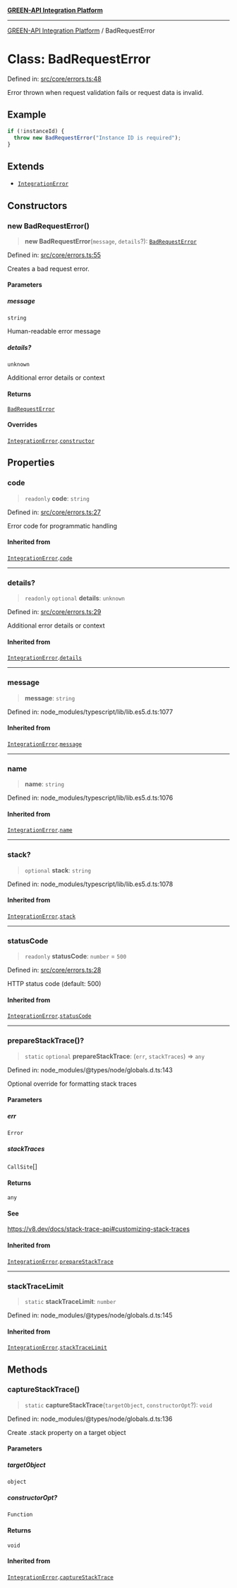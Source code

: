 [**GREEN-API Integration Platform**](../README.md)

***

[GREEN-API Integration Platform](../globals.md) / BadRequestError

# Class: BadRequestError

Defined in: [src/core/errors.ts:48](https://github.com/green-api/greenapi-integration/blob/1e2009040b9fbee0c78f6935b3e8b1d1b6550313/src/core/errors.ts#L48)

Error thrown when request validation fails or request data is invalid.

## Example

```typescript
if (!instanceId) {
  throw new BadRequestError("Instance ID is required");
}
```

## Extends

- [`IntegrationError`](IntegrationError.md)

## Constructors

### new BadRequestError()

> **new BadRequestError**(`message`, `details`?): [`BadRequestError`](BadRequestError.md)

Defined in: [src/core/errors.ts:55](https://github.com/green-api/greenapi-integration/blob/1e2009040b9fbee0c78f6935b3e8b1d1b6550313/src/core/errors.ts#L55)

Creates a bad request error.

#### Parameters

##### message

`string`

Human-readable error message

##### details?

`unknown`

Additional error details or context

#### Returns

[`BadRequestError`](BadRequestError.md)

#### Overrides

[`IntegrationError`](IntegrationError.md).[`constructor`](IntegrationError.md#constructors)

## Properties

### code

> `readonly` **code**: `string`

Defined in: [src/core/errors.ts:27](https://github.com/green-api/greenapi-integration/blob/1e2009040b9fbee0c78f6935b3e8b1d1b6550313/src/core/errors.ts#L27)

Error code for programmatic handling

#### Inherited from

[`IntegrationError`](IntegrationError.md).[`code`](IntegrationError.md#code-1)

***

### details?

> `readonly` `optional` **details**: `unknown`

Defined in: [src/core/errors.ts:29](https://github.com/green-api/greenapi-integration/blob/1e2009040b9fbee0c78f6935b3e8b1d1b6550313/src/core/errors.ts#L29)

Additional error details or context

#### Inherited from

[`IntegrationError`](IntegrationError.md).[`details`](IntegrationError.md#details-1)

***

### message

> **message**: `string`

Defined in: node\_modules/typescript/lib/lib.es5.d.ts:1077

#### Inherited from

[`IntegrationError`](IntegrationError.md).[`message`](IntegrationError.md#message-1)

***

### name

> **name**: `string`

Defined in: node\_modules/typescript/lib/lib.es5.d.ts:1076

#### Inherited from

[`IntegrationError`](IntegrationError.md).[`name`](IntegrationError.md#name)

***

### stack?

> `optional` **stack**: `string`

Defined in: node\_modules/typescript/lib/lib.es5.d.ts:1078

#### Inherited from

[`IntegrationError`](IntegrationError.md).[`stack`](IntegrationError.md#stack)

***

### statusCode

> `readonly` **statusCode**: `number` = `500`

Defined in: [src/core/errors.ts:28](https://github.com/green-api/greenapi-integration/blob/1e2009040b9fbee0c78f6935b3e8b1d1b6550313/src/core/errors.ts#L28)

HTTP status code (default: 500)

#### Inherited from

[`IntegrationError`](IntegrationError.md).[`statusCode`](IntegrationError.md#statuscode-1)

***

### prepareStackTrace()?

> `static` `optional` **prepareStackTrace**: (`err`, `stackTraces`) => `any`

Defined in: node\_modules/@types/node/globals.d.ts:143

Optional override for formatting stack traces

#### Parameters

##### err

`Error`

##### stackTraces

`CallSite`[]

#### Returns

`any`

#### See

https://v8.dev/docs/stack-trace-api#customizing-stack-traces

#### Inherited from

[`IntegrationError`](IntegrationError.md).[`prepareStackTrace`](IntegrationError.md#preparestacktrace)

***

### stackTraceLimit

> `static` **stackTraceLimit**: `number`

Defined in: node\_modules/@types/node/globals.d.ts:145

#### Inherited from

[`IntegrationError`](IntegrationError.md).[`stackTraceLimit`](IntegrationError.md#stacktracelimit)

## Methods

### captureStackTrace()

> `static` **captureStackTrace**(`targetObject`, `constructorOpt`?): `void`

Defined in: node\_modules/@types/node/globals.d.ts:136

Create .stack property on a target object

#### Parameters

##### targetObject

`object`

##### constructorOpt?

`Function`

#### Returns

`void`

#### Inherited from

[`IntegrationError`](IntegrationError.md).[`captureStackTrace`](IntegrationError.md#capturestacktrace)
